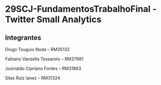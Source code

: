 # 29SCJ-FundamentosTrabalhoFinal - Twitter Small Analytics

## Integrantes

Diogo Tsuguio Noda – RM35132

Fabiano Vanzella Tessarolo – RM37981

Josinaldo Cipriano Fontes – RM31863

Silas Ruiz Ianez – RM31324

